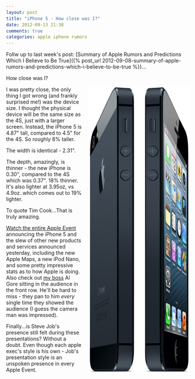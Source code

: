 ```yaml
---
layout: post
title: "iPhone 5 - How close was I?"
date: 2012-09-13 21:38
comments: true
categories: apple iphone rumors
---
```

Follw up to last week's post: [Summary of Apple Rumors and Predictions Which I Believe to Be True]({% post_url 2012-09-08-summary-of-apple-rumors-and-predictions-which-i-believe-to-be-true %})...

How close was I?

<!-- more -->

<img src="/images/posts/iphone_5.jpg" style="float:right; margin-left: 15px"/>

I was pretty close, the only thing I got wrong (and frankly surprised me!) was the device size. I thought the physical device will be the same size as the 4S, just with a larger screen. Instead, the iPhone 5 is 4.87" tall, compared to 4.5" for the 4S. So roughly 8% taller. 

The width is identical - 2.31".

The depth, amazingly, is thinner - the new iPhone is 0.30", compared to the 4S which was 0.37". 18% thinner. It's also lighter at 3.95oz, vs 4.9oz..which comes out to 19% lighter.

To quote Tim Cook...That is truly amazing.

[Watch the entire Apple Event](http://www.apple.com/apple-events/september-2012/) announcing the iPhone 5 and the slew of other new products and services announced yesterday, including the new Apple Maps, a new iPod Nano, and some pretty impressive stats as to how Apple is doing. Also check out [my boss](http://current.com/s/management.htm) Al Gore sitting in the audience in the front row. He'll be hard to miss - they pan to him _every_ single time they showed the audience (I guess the camera man was impressed).

Finally...is Steve Job's presence still felt during these presentations? Without a doubt. Even though each apple exec's style is his own - Job's presentation style is an unspoken presence in every Apple Event.

